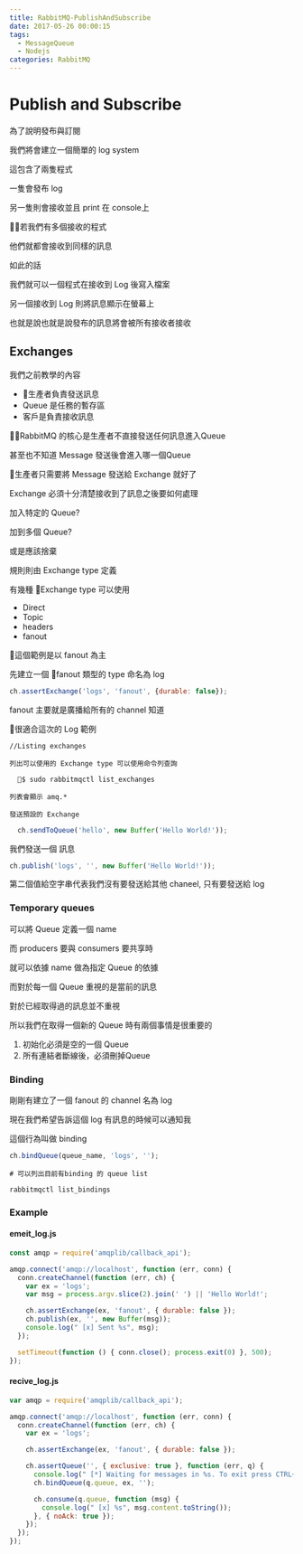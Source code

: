 ```yaml
---
title: RabbitMQ-PublishAndSubscribe
date: 2017-05-26 00:00:15
tags:
  - MessageQueue
  - Nodejs
categories: RabbitMQ
---
```


# Publish and Subscribe

為了說明發布與訂閱

我們將會建立一個簡單的 log system

這包含了兩隻程式

一隻會發布 log

另一隻則會接收並且 print 在 console上

若我們有多個接收的程式

他們就都會接收到同樣的訊息

如此的話

我們就可以一個程式在接收到 Log 後寫入檔案

另一個接收到 Log 則將訊息顯示在螢幕上

也就是說也就是說發布的訊息將會被所有接收者接收

##  Exchanges

我們之前教學的內容

* 生產者負責發送訊息
* Queue 是任務的暫存區
* 客戶是負責接收訊息

RabbitMQ 的核心是生產者不直接發送任何訊息進入Queue

甚至也不知道 Message 發送後會進入哪一個Queue

生產者只需要將 Message 發送給 Exchange 就好了

Exchange 必須十分清楚接收到了訊息之後要如何處理

加入特定的 Queue?

加到多個 Queue?

或是應該捨棄

規則則由 Exchange type 定義

有幾種 Exchange type 可以使用

* Direct
* Topic
* headers
* fanout

這個範例是以 fanout 為主

先建立一個 fanout 類型的 type 命名為 log

```js
ch.assertExchange('logs', 'fanout', {durable: false});
```

fanout 主要就是廣播給所有的 channel 知道

很適合這次的 Log 範例

```
//Listing exchanges

列出可以使用的 Exchange type 可以使用命令列查詢

  $ sudo rabbitmqctl list_exchanges

列表會顯示 amq.*

發送預設的 Exchange
```
```js
  ch.sendToQueue('hello', new Buffer('Hello World!'));
```

我們發送一個 訊息

```js
ch.publish('logs', '', new Buffer('Hello World!'));
```

第二個值給空字串代表我們沒有要發送給其他 chaneel, 只有要發送給 log

### Temporary queues

可以將 Queue 定義一個 name

而 producers 要與 consumers 要共享時

就可以依據 name 做為指定 Queue 的依據

而對於每一個 Queue 重視的是當前的訊息

對於已經取得過的訊息並不重視

所以我們在取得一個新的 Queue 時有兩個事情是很重要的

1. 初始化必須是空的一個 Queue
2. 所有連結者斷線後，必須刪掉Queue

### Binding

剛剛有建立了一個 fanout 的 channel 名為 log

現在我們希望告訴這個 log 有訊息的時候可以通知我

這個行為叫做 binding

```js
ch.bindQueue(queue_name, 'logs', '');
```

```commandline
# 可以列出目前有binding 的 queue list

rabbitmqctl list_bindings
```

### Example

#### emeit_log.js

```js
const amqp = require('amqplib/callback_api');

amqp.connect('amqp://localhost', function (err, conn) {
  conn.createChannel(function (err, ch) {
    var ex = 'logs';
    var msg = process.argv.slice(2).join(' ') || 'Hello World!';

    ch.assertExchange(ex, 'fanout', { durable: false });
    ch.publish(ex, '', new Buffer(msg));
    console.log(" [x] Sent %s", msg);
  });

  setTimeout(function () { conn.close(); process.exit(0) }, 500);
});
```

#### recive_log.js

```js
var amqp = require('amqplib/callback_api');

amqp.connect('amqp://localhost', function (err, conn) {
  conn.createChannel(function (err, ch) {
    var ex = 'logs';

    ch.assertExchange(ex, 'fanout', { durable: false });

    ch.assertQueue('', { exclusive: true }, function (err, q) {
      console.log(" [*] Waiting for messages in %s. To exit press CTRL+C", q.queue);
      ch.bindQueue(q.queue, ex, '');

      ch.consume(q.queue, function (msg) {
        console.log(" [x] %s", msg.content.toString());
      }, { noAck: true });
    });
  });
});
```